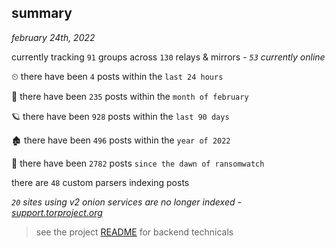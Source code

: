 
## summary
_february 24th, 2022_

currently tracking `91` groups across `130` relays & mirrors - _`53` currently online_

⏲ there have been `4` posts within the `last 24 hours`

🦈 there have been `235` posts within the `month of february`

🪐 there have been `928` posts within the `last 90 days`

🏚 there have been `496` posts within the `year of 2022`

🦕 there have been `2782` posts `since the dawn of ransomwatch`

there are `48` custom parsers indexing posts

_`20` sites using v2 onion services are no longer indexed - [support.torproject.org](https://support.torproject.org/onionservices/v2-deprecation/)_

> see the project [README](https://github.com/thetanz/ransomwatch#ransomwatch--) for backend technicals
